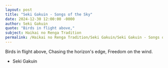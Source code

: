 ```yaml
---
layout: post
title: "Seki Gakuin - Songs of the Sky"
date: 2024-12-30 12:00:00 -0000
author: Seki Gakuin
quote: "Birds in flight above,"
subject: Haikai no Renga Tradition
permalink: /Haikai no Renga Tradition/Seki Gakuin/Seki Gakuin - Songs of the Sky
---
```


Birds in flight above,
Chasing the horizon's edge,
Freedom on the wind.

- Seki Gakuin
